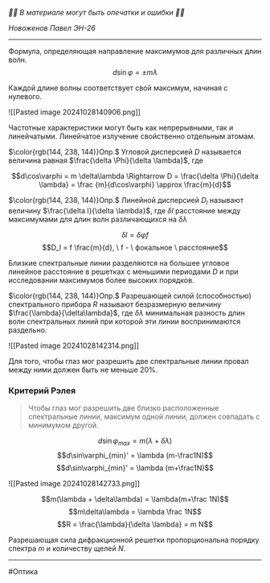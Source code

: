 *🚨🚨 В материале могут быть опечатки и ошибки 🚨🚨*

*Новоженов Павел*
*ЭН-26*

---

Формула, определяющая направление максимумов для различных длин волн.
$$d\sin\varphi = \pm m \lambda$$

Каждой длине волны соответствует свой максимум, начиная с нулевого.

![[Pasted image 20241028140906.png]]

Частотные характеристики могут быть как непрерывными, так и линейчатыми. Линейчатое излучение свойственно отдельным атомам.

$\color{rgb(144, 238, 144)}Опр.$ Угловой дисперсией $D$ называется величина равная $\frac{\delta \Phi}{\delta \lambda}$, где 

$$d\cos\varphi = m \delta\lambda \Rightarrow D = \frac{\delta \Phi}{\delta \lambda} = \frac {m}{d\cos\varphi} \approx \frac{m}{d}$$

$\color{rgb(144, 238, 144)}Опр.$ Линейной дисперсией $D_l$ называют величину $\frac{\delta l}{\delta \lambda}$, где $\delta l$ расстояние между максимумами для длин волн различающихся на $\delta \lambda$

$$\delta l = \delta \varphi f$$
$$D_l = f \frac{m}{d}, \ f - \ фокальное \ расстояние$$

Близкие спектральные линии разделяются на большее угловое линейное расстояние в решетках с меньшими периодами $D$ и при исследовании максимумов более высоких порядков.

$\color{rgb(144, 238, 144)}Опр.$ Разрешающей силой (способностью) спектрального прибора $R$ называют безразмерную величину $\frac{\lambda}{\delta\lambda}$, где $\delta \lambda$ минимальная разность длин волн спектральных линий при которой эти линии воспринимаются раздельно.

![[Pasted image 20241028142314.png]]

Для того, чтобы глаз мог разрешить две спектральные линии провал между ними должен быть не меньше 20%.

### Критерий Рэлея

> Чтобы глаз мог разрешить две близко расположенные спектральные линии, максимум одной линии, должен совпадать с минимумом другой.

$$d\sin\varphi_{max} = m(\lambda + \delta\lambda)$$
$$d\sin\varphi_{min}' = \lambda (m-\frac1N)$$
$$d\sin\varphi_{min}' = \lambda (m+\frac1N)$$

![[Pasted image 20241028142733.png]]

$$m(\lambda + \delta\lambda) = \lambda(m+\frac 1N)$$
$$m\delta\lambda = \lambda \frac 1N$$
$$R = \frac{\lambda}{\delta \lambda} = m N$$

Разрешающая сила дифракционной решетки пропорциональна порядку спектра $m$ и количеству щелей $N$.

---

#Оптика